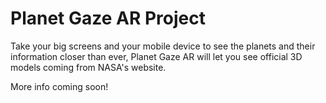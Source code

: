 # Planet Gaze AR Project

Take your big screens and your mobile device to see the planets and their information closer than ever, Planet Gaze AR will let you see official 3D models coming from NASA's website.

More info coming soon!
